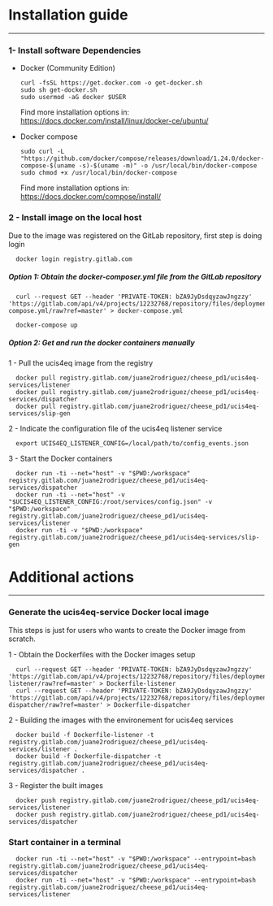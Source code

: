 # Installation guide
_________________

### 1- Install software Dependencies

* Docker (Community Edition)
  ```
  curl -fsSL https://get.docker.com -o get-docker.sh
  sudo sh get-docker.sh
  sudo usermod -aG docker $USER
  ```
  Find more installation options in:
  https://docs.docker.com/install/linux/docker-ce/ubuntu/
  
* Docker compose
  ```
  sudo curl -L "https://github.com/docker/compose/releases/download/1.24.0/docker-compose-$(uname -s)-$(uname -m)" -o /usr/local/bin/docker-compose
  sudo chmod +x /usr/local/bin/docker-compose
  ```
  Find more installation options in:
  https://docs.docker.com/compose/install/

### 2 - Install image on the local host

Due to the image was registered on the GitLab repository, first step is doing login

```
  docker login registry.gitlab.com
```

##### Option 1: Obtain the docker-composer.yml file from the GitLab repository

```
  curl --request GET --header 'PRIVATE-TOKEN: bZA9JyDsdqyzawJngzzy' 'https://gitlab.com/api/v4/projects/12232768/repository/files/deployment%2Fdockers%2Fdocker-compose.yml/raw?ref=master' > docker-compose.yml
```

```
  docker-compose up
```

##### Option 2: Get and run the docker containers manually

1 - Pull the ucis4eq image from the registry
```
  docker pull registry.gitlab.com/juane2rodriguez/cheese_pd1/ucis4eq-services/listener
  docker pull registry.gitlab.com/juane2rodriguez/cheese_pd1/ucis4eq-services/dispatcher
  docker pull registry.gitlab.com/juane2rodriguez/cheese_pd1/ucis4eq-services/slip-gen
```

2 - Indicate the configuration file of the ucis4eq listener service 
```
  export UCIS4EQ_LISTENER_CONFIG=/local/path/to/config_events.json
```

3 - Start the Docker containers

```
  docker run -ti --net="host" -v "$PWD:/workspace" registry.gitlab.com/juane2rodriguez/cheese_pd1/ucis4eq-services/dispatcher
  docker run -ti --net="host" -v "$UCIS4EQ_LISTENER_CONFIG:/root/services/config.json" -v "$PWD:/workspace" registry.gitlab.com/juane2rodriguez/cheese_pd1/ucis4eq-services/listener
  docker run -ti -v "$PWD:/workspace" registry.gitlab.com/juane2rodriguez/cheese_pd1/ucis4eq-services/slip-gen
```

# Additional actions
_________________

### Generate the ucis4eq-service Docker local image

This steps is just for users who wants to create the Docker image from scratch.


1 - Obtain the Dockerfiles with the Docker images setup
```
  curl --request GET --header 'PRIVATE-TOKEN: bZA9JyDsdqyzawJngzzy' 'https://gitlab.com/api/v4/projects/12232768/repository/files/deployment%2Fdockers%2FDockerfile-listener/raw?ref=master' > Dockerfile-listener
  curl --request GET --header 'PRIVATE-TOKEN: bZA9JyDsdqyzawJngzzy' 'https://gitlab.com/api/v4/projects/12232768/repository/files/deployment%2Fdockers%2FDockerfile-dispatcher/raw?ref=master' > Dockerfile-dispatcher
```

2 - Building the images with the environement for ucis4eq services

```
  docker build -f Dockerfile-listener -t registry.gitlab.com/juane2rodriguez/cheese_pd1/ucis4eq-services/listener .
  docker build -f Dockerfile-dispatcher -t registry.gitlab.com/juane2rodriguez/cheese_pd1/ucis4eq-services/dispatcher .
```

3 - Register the built images
```
  docker push registry.gitlab.com/juane2rodriguez/cheese_pd1/ucis4eq-services/listener
  docker push registry.gitlab.com/juane2rodriguez/cheese_pd1/ucis4eq-services/dispatcher
```
  

### Start container in a terminal

```
  docker run -ti --net="host" -v "$PWD:/workspace" --entrypoint=bash registry.gitlab.com/juane2rodriguez/cheese_pd1/ucis4eq-services/dispatcher
  docker run -ti --net="host" -v "$PWD:/workspace" --entrypoint=bash registry.gitlab.com/juane2rodriguez/cheese_pd1/ucis4eq-services/listener
```
